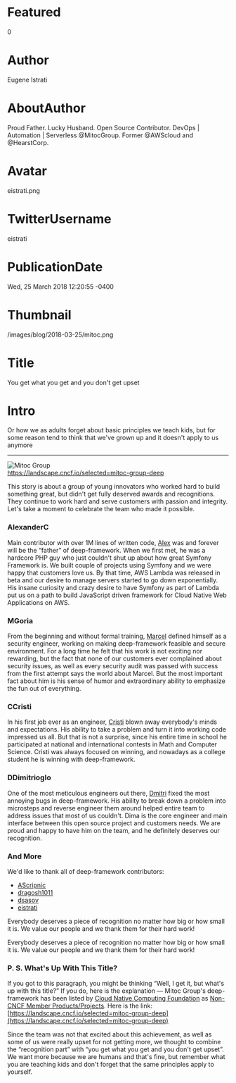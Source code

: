 # Featured
0

# Author
Eugene Istrati

# AboutAuthor
Proud Father. Lucky Husband. Open Source Contributor. DevOps | Automation | Serverless @MitocGroup. Former @AWScloud and @HearstCorp.

# Avatar
eistrati.png

# TwitterUsername
eistrati

# PublicationDate
Wed, 25 March 2018 12:20:55 -0400

# Thumbnail
/images/blog/2018-03-25/mitoc.png

# Title
You get what you get and you don't get upset

# Intro
Or how we as adults forget about basic principles we teach kids, but for some reason tend to think that we've grown up and it doesn't apply to us anymore

---

<div class="padd25px">
    <img src="/images/blog/2018-03-25/mitoc.png" alt="Mitoc Group" />
    <div class="center img-description">
       <a href="https://landscape.cncf.io/selected=mitoc-group-deep" target="_blank">https://landscape.cncf.io/selected=mitoc-group-deep</a>
    </div>
</div>

This story is about a group of young innovators who worked hard to build something great, but didn't get fully deserved awards and recognitions. They continue to work hard and serve customers with passion and integrity. Let's take a moment to celebrate the team who made it possible.

### AlexanderC

Main contributor with over 1M lines of written code, [Alex](https://github.com/AlexanderC) was and forever will be the “father” of deep-framework. When we first met, he was a hardcore PHP guy who just couldn't shut up about how great Symfony Framework is. We built couple of projects using Symfony and we were happy that customers love us. By that time, AWS Lambda was released in beta and our desire to manage servers started to go down exponentially. His insane curiosity and crazy desire to have Symfony as part of Lambda put us on a path to build JavaScript driven framework for Cloud Native Web Applications on AWS.

### MGoria

From the beginning and without formal training, [Marcel](https://github.com/mgoria) defined himself as a security engineer, working on making deep-framework feasible and secure environment. For a long time he felt that his work is not exciting nor rewarding, but the fact that none of our customers ever complained about security issues, as well as every security audit was passed with success from the first attempt says the world about Marcel. But the most important fact about him is his sense of humor and extraordinary ability to emphasize the fun out of everything.

### CCristi

In his first job ever as an engineer, [Cristi](https://github.com/CCristi) blown away everybody's minds and expectations. His ability to take a problem and turn it into working code impressed us all. But that is not a surprise, since his entire time in school he participated at national and international contests in Math and Computer Science. Cristi was always focused on winning, and nowadays as a college student he is winning with deep-framework.

### DDimitrioglo

One of the most meticulous engineers out there, [Dmitri](https://github.com/ddimitrioglo) fixed the most annoying bugs in deep-framework. His ability to break down a problem into microsteps and reverse engineer them around helped entire team to address issues that most of us couldn't. Dima is the core engineer and main interface between this open source project and customers needs. We are proud and happy to have him on the team, and he definitely deserves our recognition.

### And More

We'd like to thank all of deep-framework contributors:

- [AScripnic](https://github.com/AScripnic)
- [dragosh1011](https://github.com/dragosh1011)
- [dsasov](https://github.com/dsasov)
- [eistrati](https://github.com/eistrati)

Everybody deserves a piece of recognition no matter how big or how small it is. We value our people and we thank them for their hard work!

Everybody deserves a piece of recognition no matter how big or how small it is. We value our people and we thank them for their hard work!

### P. S. What's Up With This Title?

If you got to this paragraph, you might be thinking “Well, I get it, but what's up with this title?” If you do, here is the explanation — Mitoc Group's deep-framework has been listed by [Cloud Native Computing Foundation](https://cncf.io/) as [Non-CNCF Member Products/Projects](https://landscape.cncf.io/cncf=no). Here is the link: [https://landscape.cncf.io/selected=mitoc-group-deep](https://landscape.cncf.io/selected=mitoc-group-deep)

Since the team was not that excited about this achievement, as well as some of us were really upset for not getting more, we thought to combine the “recognition part” with “you get what you get and you don't get upset”. We want more because we are humans and that's fine, but remember what you are teaching kids and don't forget that the same principles apply to yourself.

